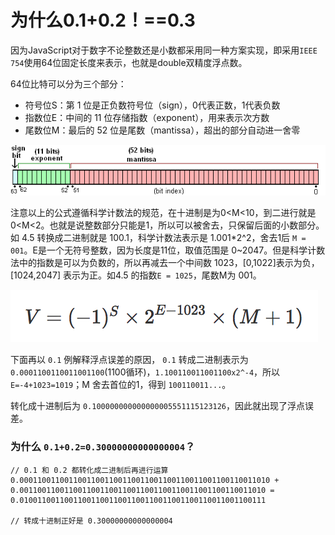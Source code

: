 # 为什么0.1+0.2！==0.3

因为JavaScript对于数字不论整数还是小数都采用同一种方案实现，即采用`IEEE 754`使用64位固定长度来表示，也就是double双精度浮点数。

64位比特可以分为三个部分：

- 符号位S：第 1 位是正负数符号位（sign），0代表正数，1代表负数
- 指数位E：中间的 11 位存储指数（exponent），用来表示次方数
- 尾数位M：最后的 52 位是尾数（mantissa），超出的部分自动进一舍零

![双精度浮点数](./图片/双精度浮点数.PNG)

注意以上的公式遵循科学计数法的规范，在十进制是为0<M<10，到二进行就是0<M<2。也就是说整数部分只能是1，所以可以被舍去，只保留后面的小数部分。如 4.5 转换成二进制就是 100.1，科学计数法表示是 1.001*2^2，舍去1后 `M = 001`。E是一个无符号整数，因为长度是11位，取值范围是 0~2047。但是科学计数法中的指数是可以为负数的，所以再减去一个中间数 1023，[0,1022]表示为负，[1024,2047] 表示为正。如4.5 的指数`E = 1025`，尾数M为 001。

![双精度浮点数2](./图片/双精度浮点数2.png)

下面再以 `0.1` 例解释浮点误差的原因， `0.1` 转成二进制表示为 `0.0001100110011001100`(1100循环)，`1.100110011001100x2^-4`，所以 `E=-4+1023=1019`；M 舍去首位的1，得到 `100110011...`。

转化成十进制后为 `0.100000000000000005551115123126`，因此就出现了浮点误差。

### 为什么 `0.1+0.2=0.30000000000000004`？

```
// 0.1 和 0.2 都转化成二进制后再进行运算
0.00011001100110011001100110011001100110011001100110011010 +
0.0011001100110011001100110011001100110011001100110011010 =
0.0100110011001100110011001100110011001100110011001100111

// 转成十进制正好是 0.30000000000000004
```


